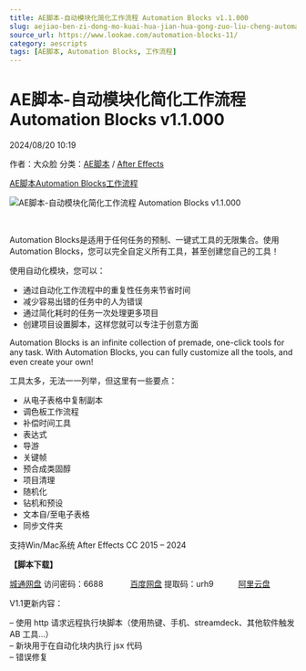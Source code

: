 ```yaml
---
title: AE脚本-自动模块化简化工作流程 Automation Blocks v1.1.000
slug: aejiao-ben-zi-dong-mo-kuai-hua-jian-hua-gong-zuo-liu-cheng-automation-blocks-v1-1-000
source_url: https://www.lookae.com/automation-blocks-11/
category: aescripts
tags: [AE脚本, Automation Blocks, 工作流程]
---
```

# AE脚本-自动模块化简化工作流程 Automation Blocks v1.1.000

2024/08/20 10:19

作者：大众脸
分类：[AE脚本](https://www.lookae.com/after-effects/aescripts/) / [After Effects](https://www.lookae.com/after-effects/)

[AE脚本](https://www.lookae.com/tag/ae%e8%84%9a%e6%9c%ac/)[Automation Blocks](https://www.lookae.com/tag/automation-blocks/)[工作流程](https://www.lookae.com/tag/%e5%b7%a5%e4%bd%9c%e6%b5%81%e7%a8%8b/)

![AE脚本-自动模块化简化工作流程 Automation Blocks v1.1.000](https://www.lookae.com/wp-content/uploads/2023/06/Automation-Blocks-.jpg "AE脚本-自动模块化简化工作流程 Automation Blocks v1.1.000-LookAE.com")

[﻿﻿﻿](https://cloud.video.taobao.com//play/u/705956171/p/1/e/6/t/1/414102871822.mp4)

Automation Blocks是适用于任何任务的预制、一键式工具的无限集合。使用Automation Blocks，您可以完全自定义所有工具，甚至创建您自己的工具！

使用自动化模块，您可以：

* 通过自动化工作流程中的重复性任务来节省时间
* 减少容易出错的任务中的人为错误
* 通过简化耗时的任务一次处理更多项目
* 创建项目设置脚本，这样您就可以专注于创意方面

Automation Blocks is an infinite collection of premade, one-click tools for any task. With Automation Blocks, you can fully customize all the tools, and even create your own!

工具太多，无法一一列举，但这里有一些要点：

* 从电子表格中复制副本
* 调色板工作流程
* 补偿时间工具
* 表达式
* 导游
* 关键帧
* 预合成类固醇
* 项目清理
* 随机化
* 钻机和预设
* 文本自/至电子表格
* 同步文件夹

支持Win/Mac系统 After Effects CC 2015 – 2024

**【脚本下载】**

[城通网盘](https://url70.ctfile.com/f/2827370-1343565478-b15756?p=4431) 访问密码：6688            [百度网盘](https://pan.baidu.com/s/1cdQBw-TjVxqqk9BvshO1yw?pwd=urh9) 提取码：urh9           [阿里云盘](https://www.alipan.com/s/Bikr447vUZL)

V1.1更新内容：

– 使用 http 请求远程执行块脚本（使用热键、手机、streamdeck、其他软件触发 AB 工具…）  
– 新块用于在自动化块内执行 jsx 代码  
– 错误修复
